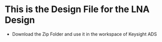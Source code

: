 # This is the Design File for the LNA Design
- Download the Zip Folder and use it in the workspace of Keysight ADS 
